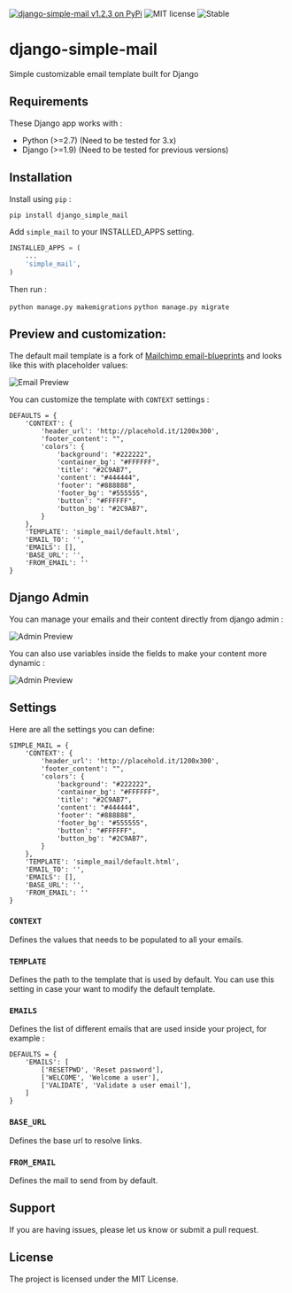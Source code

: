 [![django-simple-mail v1.2.3 on PyPi](https://img.shields.io/badge/pypi-1.2.3-green.svg)](https://pypi.python.org/pypi/django-simple-mail)
![MIT license](https://img.shields.io/badge/licence-MIT-blue.svg)
![Stable](https://img.shields.io/badge/status-stable-green.svg)

# django-simple-mail
Simple customizable email template built for Django


## Requirements

These Django app works with :

+ Python (>=2.7) (Need to be tested for 3.x)
+ Django (>=1.9) (Need to be tested for previous versions)


## Installation

Install using `pip` :

`pip install django_simple_mail`


Add `simple_mail` to your INSTALLED_APPS setting.


```python
INSTALLED_APPS = (
    ...
    'simple_mail',
)
```

Then run :

`python manage.py makemigrations`
`python manage.py migrate`


## Preview and customization:

The default mail template is a fork of [Mailchimp email-blueprints](https://github.com/mailchimp/email-blueprints/blob/master/responsive-templates/base_boxed_basic_query.html) and looks like this with placeholder values:


![Email Preview](https://raw.githubusercontent.com/charlesthk/django-simple-mail/master/docs/preview.png)


You can customize the template with `CONTEXT` settings :

```
DEFAULTS = {
    'CONTEXT': {
        'header_url': 'http://placehold.it/1200x300',
        'footer_content': "",
        'colors': {
            'background': "#222222",
            'container_bg': "#FFFFFF",
            'title': "#2C9AB7",
            'content': "#444444",
            'footer': "#888888",
            'footer_bg': "#555555",
            'button': "#FFFFFF",
            'button_bg': "#2C9AB7",
        }
    },
    'TEMPLATE': 'simple_mail/default.html',
    'EMAIL_TO': '',
    'EMAILS': [],
    'BASE_URL': '',
    'FROM_EMAIL': ''
}
```

## Django Admin

You can manage your emails and their content directly from django admin :

![Admin Preview](https://raw.githubusercontent.com/charlesthk/django-simple-mail/master/docs/admin.png)

You can also use variables inside the fields to make your content more dynamic :

![Admin Preview](https://raw.githubusercontent.com/charlesthk/django-simple-mail/master/docs/admin-context.png)


## Settings

Here are all the settings you can define:

```
SIMPLE_MAIL = {
    'CONTEXT': {
        'header_url': 'http://placehold.it/1200x300',
        'footer_content': "",
        'colors': {
            'background': "#222222",
            'container_bg': "#FFFFFF",
            'title': "#2C9AB7",
            'content': "#444444",
            'footer': "#888888",
            'footer_bg': "#555555",
            'button': "#FFFFFF",
            'button_bg': "#2C9AB7",
        }
    },
    'TEMPLATE': 'simple_mail/default.html',
    'EMAIL_TO': '',
    'EMAILS': [],
    'BASE_URL': '',
    'FROM_EMAIL': ''
}
```

### `CONTEXT`

Defines the values that needs to be populated to all your emails.

### `TEMPLATE`

Defines the path to the template that is used by default. You can use this setting in case your want to modify the default template.

### `EMAILS`

Defines the list of different emails that are used inside your project, for example :

```
DEFAULTS = {
    'EMAILS': [
    	['RESETPWD', 'Reset password'],
    	['WELCOME', 'Welcome a user'],
    	['VALIDATE', 'Validate a user email'],
    ]
}
```

### `BASE_URL`

Defines the base url to resolve links.

### `FROM_EMAIL`

Defines the mail to send from by default. 

## Support

If you are having issues, please let us know or submit a pull request.

## License

The project is licensed under the MIT License.